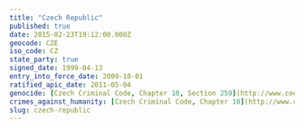```yaml
---
title: "Czech Republic"
published: true
date: 2015-02-23T19:12:00.000Z
geocode: CZE
iso_code: CZ
state_party: true
signed_date: 1999-04-13
entry_into_force_date: 2009-10-01
ratified_apic_date: 2011-05-04
genocide: [Czech Criminal Code, Chapter 10, Section 259](http://www.coe.int/t/dlapil/codexter/Source/country_profiles/legislation/CT%20Legislation%20-%20Czech%20Republic%20Criminal%20Code.pdf)
crimes_against_humanity: [Czech Criminal Code, Chapter 10](http://www.coe.int/t/dlapil/codexter/Source/country_profiles/legislation/CT%20Legislation%20-%20Czech%20Republic%20Criminal%20Code.pdf)
slug: czech-republic
---
```

